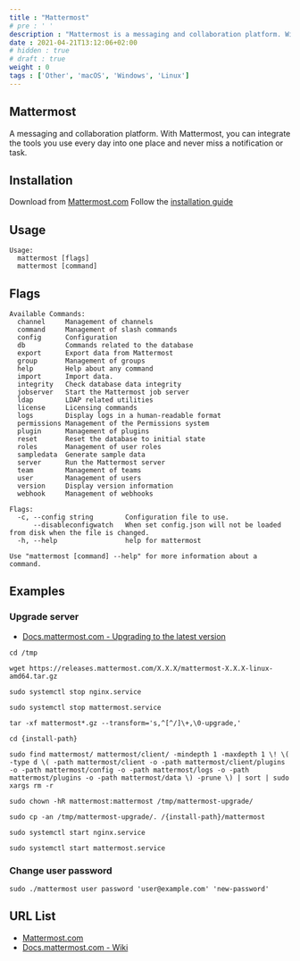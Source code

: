 ```yaml
---
title : "Mattermost"
# pre : ' '
description : "Mattermost is a messaging and collaboration platform. With Mattermost, you can integrate the tools you use every day into one place and never miss a notification or task."
date : 2021-04-21T13:12:06+02:00
# hidden : true
# draft : true
weight : 0
tags : ['Other', 'macOS', 'Windows', 'Linux']
---
```


## Mattermost

A messaging and collaboration platform. With Mattermost, you can integrate the tools you use every day into one place and never miss a notification or task.

## Installation

Download from [Mattermost.com](https://mattermost.com/download/)
Follow the [installation guide](https://docs.mattermost.com/help/getting-started/light-install.html)

## Usage

```plain
Usage:
  mattermost [flags]
  mattermost [command]
```

## Flags

```plain
Available Commands:
  channel     Management of channels
  command     Management of slash commands
  config      Configuration
  db          Commands related to the database
  export      Export data from Mattermost
  group       Management of groups
  help        Help about any command
  import      Import data.
  integrity   Check database data integrity
  jobserver   Start the Mattermost job server
  ldap        LDAP related utilities
  license     Licensing commands
  logs        Display logs in a human-readable format
  permissions Management of the Permissions system
  plugin      Management of plugins
  reset       Reset the database to initial state
  roles       Management of user roles
  sampledata  Generate sample data
  server      Run the Mattermost server
  team        Management of teams
  user        Management of users
  version     Display version information
  webhook     Management of webhooks

Flags:
  -c, --config string        Configuration file to use.
      --disableconfigwatch   When set config.json will not be loaded from disk when the file is changed.
  -h, --help                 help for mattermost

Use "mattermost [command] --help" for more information about a command.
```

## Examples

### Upgrade server

- [Docs.mattermost.com - Upgrading to the latest version](https://docs.mattermost.com/administration/upgrade.html?src=dl#upgrading-to-the-latest-version)

```plain
cd /tmp
```

```plain
wget https://releases.mattermost.com/X.X.X/mattermost-X.X.X-linux-amd64.tar.gz
```

```plain
sudo systemctl stop nginx.service
```

```plain
sudo systemctl stop mattermost.service
```

```plain
tar -xf mattermost*.gz --transform='s,^[^/]\+,\0-upgrade,'
```

```plain
cd {install-path}
```

```plain
sudo find mattermost/ mattermost/client/ -mindepth 1 -maxdepth 1 \! \( -type d \( -path mattermost/client -o -path mattermost/client/plugins -o -path mattermost/config -o -path mattermost/logs -o -path mattermost/plugins -o -path mattermost/data \) -prune \) | sort | sudo xargs rm -r
```

```plain
sudo chown -hR mattermost:mattermost /tmp/mattermost-upgrade/
```

```plain
sudo cp -an /tmp/mattermost-upgrade/. /{install-path}/mattermost
```

```plain
sudo systemctl start nginx.service
```

```plain
sudo systemctl start mattermost.service
```

### Change user password

```plain
sudo ./mattermost user password 'user@example.com' 'new-password'
```

## URL List

- [Mattermost.com](https://mattermost.com/)
- [Docs.mattermost.com - Wiki](https://docs.mattermost.com/)

